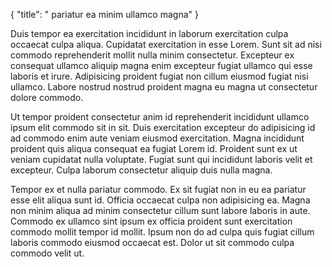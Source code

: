 {
  "title": " pariatur ea minim ullamco magna"
}

Duis tempor ea exercitation incididunt in laborum exercitation culpa occaecat culpa aliqua. Cupidatat exercitation in esse Lorem. Sunt sit ad nisi commodo reprehenderit mollit nulla minim consectetur. Excepteur ex consequat ullamco aliquip magna enim excepteur fugiat ullamco qui esse laboris et irure. Adipisicing proident fugiat non cillum eiusmod fugiat nisi ullamco. Labore nostrud nostrud proident magna eu magna ut consectetur dolore commodo.

Ut tempor proident consectetur anim id reprehenderit incididunt ullamco ipsum elit commodo sit in sit. Duis exercitation excepteur do adipisicing id ad commodo enim aute veniam eiusmod exercitation. Magna incididunt proident quis aliqua consequat ea fugiat Lorem id. Proident sunt ex ut veniam cupidatat nulla voluptate. Fugiat sunt qui incididunt laboris velit et excepteur. Culpa laborum consectetur aliquip duis nulla magna.

Tempor ex et nulla pariatur commodo. Ex sit fugiat non in eu ea pariatur esse elit aliqua sunt id. Officia occaecat culpa non adipisicing ea. Magna non minim aliqua ad minim consectetur cillum sunt labore laboris in aute. Commodo ex ullamco sint ipsum ex officia proident sunt exercitation commodo mollit tempor id mollit. Ipsum non do ad culpa quis fugiat cillum laboris commodo eiusmod occaecat est. Dolor ut sit commodo culpa commodo velit ut.